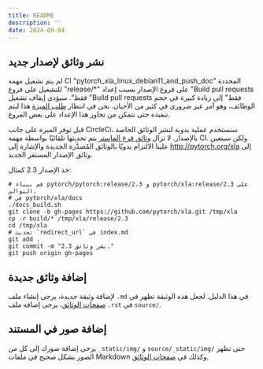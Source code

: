 ```yaml
---
title: README
description: ''
date: 2024-09-04
---
```


## نشر وثائق لإصدار جديد

لم يتم تشغيل مهمة CI "pytorch_xla_linux_debian11_and_push_doc" المحددة للتشغيل على فروع "release/*" على فروع الإصدار بسبب إعداد "Build pull requests فقط". سيؤدي إيقاف تشغيل "Build pull requests فقط" إلى زيادة كبيرة في حجم الوظائف، وهو أمر غير ضروري في كثير من الأحيان. نحن في انتظار [طلب الميزة](https://ideas.circleci.com/ideas/CCI-I-215) هذا ليتم تنفيذه حتى نتمكن من تجاوز هذا الإعداد على بعض الفروع.

قبل توفر الميزة على جانب CircleCi، سنستخدم عملية يدوية لنشر الوثائق الخاصة بالإصدار. لا تزال [وثائق فرع الماستر](http://pytorch.org/xla/master/) يتم تحديثها تلقائيًا بواسطة مهمة CI. ولكن سيتعين علينا الالتزام يدويًا بالوثائق المُصدَّرة الجديدة والإشارة إلى http://pytorch.org/xla إلى وثائق الإصدار المستقر الجديد.

خذ الإصدار 2.3 كمثال:

```
# قم ببناء pytorch/pytorch:release/2.3 و pytorch/xla:release/2.3 على التوالي.
# في pytorch/xla/docs
./docs_build.sh
git clone -b gh-pages https://github.com/pytorch/xla.git /tmp/xla
cp -r build/* /tmp/xla/release/2.3
cd /tmp/xla
# تحديث `redirect_url` في index.md
git add .
git commit -m "نشر وثائق 2.3."
git push origin gh-pages
```

## إضافة وثائق جديدة

لإضافة وثيقة جديدة، يرجى إنشاء ملف `.md` في هذا الدليل. لجعل هذه الوثيقة تظهر في [صفحات الوثائق](https://pytorch.org/xla/master/index.html)، يرجى إضافة ملف `.rst` في `source/`.

## إضافة صور في المستند

يرجى إضافة صورك إلى كل من `_static/img/` و `source/_static/img/` حتى تظهر الصور بشكل صحيح في ملفات Markdown وكذلك في [صفحات الوثائق](https://pytorch.org/xla/master/index.html).